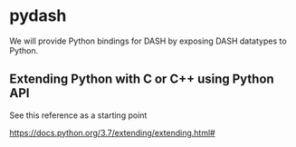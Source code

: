 # pydash

We will provide Python bindings for DASH
by exposing DASH datatypes to Python.

## Extending Python with C or C++ using Python API 

See this reference as a starting point

<https://docs.python.org/3.7/extending/extending.html#>
